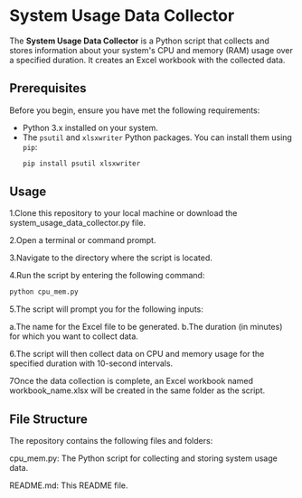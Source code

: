 # System Usage Data Collector

The **System Usage Data Collector** is a Python script that collects and stores information about your system's CPU and memory (RAM) usage over a specified duration. It creates an Excel workbook with the collected data.


## Prerequisites

Before you begin, ensure you have met the following requirements:

- Python 3.x installed on your system.
- The `psutil` and `xlsxwriter` Python packages. You can install them using `pip`:
  ```bash
  pip install psutil xlsxwriter

## Usage
1.Clone this repository to your local machine or download the system_usage_data_collector.py file.

2.Open a terminal or command prompt.

3.Navigate to the directory where the script is located.

4.Run the script by entering the following command:
```bash
python cpu_mem.py
```

5.The script will prompt you for the following inputs:

a.The name for the Excel file to be generated.
b.The duration (in minutes) for which you want to collect data.

6.The script will then collect data on CPU and memory usage for the specified duration with 10-second intervals.

7Once the data collection is complete, an Excel workbook named workbook_name.xlsx will be created in the same folder as the script.
  
## File Structure
The repository contains the following files and folders:

cpu_mem.py: The Python script for collecting and storing system usage data.

README.md: This README file.
